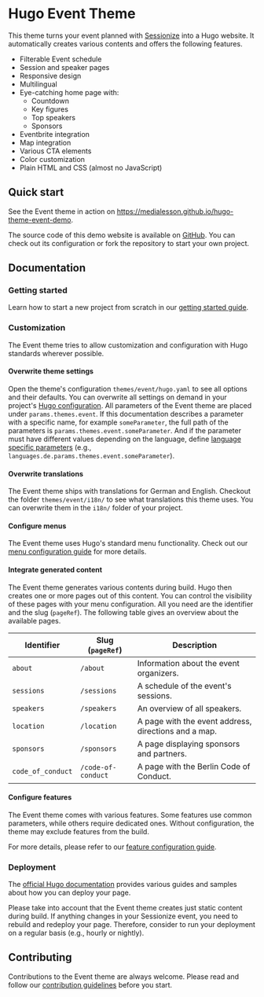 # Hugo Event Theme

This theme turns your event planned with
[Sessionize](https://sessionize.com/) into a Hugo website. It automatically
creates various contents and offers the following features.

-   Filterable Event schedule
-   Session and speaker pages
-   Responsive design
-   Multilingual
-   Eye-catching home page with:
    -   Countdown
    -   Key figures
    -   Top speakers
    -   Sponsors
-   Eventbrite integration
-   Map integration
-   Various CTA elements
-   Color customization
-   Plain HTML and CSS (almost no JavaScript)

## Quick start

See the Event theme in action on
https://medialesson.github.io/hugo-theme-event-demo.

The source code of this demo website is available on
[GitHub](https://github.com/medialesson/hugo-theme-event-demo). You can check
out its configuration or fork the repository to start your own project.

## Documentation

### Getting started

Learn how to start a new project from scratch in our [getting started
guide](docs/guides/getting-started.md).

### Customization

The Event theme tries to allow customization and configuration with Hugo
standards wherever possible.

#### Overwrite theme settings

Open the theme's configuration `themes/event/hugo.yaml` to see all options and
their defaults. You can overwrite all settings on demand in your project's [Hugo
configuration](https://gohugo.io/getting-started/configuration/). All parameters
of the Event theme are placed under `params.themes.event`. If this documentation
describes a parameter with a specific name, for example `someParameter`, the
full path of the parameters is `params.themes.event.someParameter`. And if the
parameter must have different values depending on the language, define [language
specific
parameters](https://gohugo.io/content-management/multilingual/#configure-languages)
(e.g., `languages.de.params.themes.event.someParameter`).

#### Overwrite translations

The Event theme ships with translations for German and English. Checkout the
folder `themes/event/i18n/` to see what translations this theme uses. You can
overwrite them in the `i18n/` folder of your project.

#### Configure menus

The Event theme uses Hugo's standard menu functionality. Check out our [menu
configuration guide](docs/guides/menu-configuration.md) for more details.

#### Integrate generated content

The Event theme generates various contents during build. Hugo then creates one
or more pages out of this content. You can control the visibility of these pages
with your menu configuration. All you need are the identifier and the slug
(`pageRef`). The following table gives an overview about the available pages.

| Identifier        | Slug (`pageRef`)   | Description                                          |
| ----------------- | ------------------ | ---------------------------------------------------- |
| `about`           | `/about`           | Information about the event organizers.              |
| `sessions`        | `/sessions`        | A schedule of the event's sessions.                  |
| `speakers`        | `/speakers`        | An overview of all speakers.                         |
| `location`        | `/location`        | A page with the event address, directions and a map. |
| `sponsors`        | `/sponsors`        | A page displaying sponsors and partners.             |
| `code_of_conduct` | `/code-of-conduct` | A page with the Berlin Code of Conduct.              |

#### Configure features

The Event theme comes with various features. Some features use common parameters,
while others require dedicated ones. Without configuration, the theme may exclude
features from the build.

For more details, please refer to our [feature configuration
guide](docs/guides/feature-configuration.md).

### Deployment

The [official Hugo documentation](https://gohugo.io/hosting-and-deployment/)
provides various guides and samples about how you can deploy your page.

Please take into account that the Event theme creates just static content during
build. If anything changes in your Sessionize event, you need to rebuild and
redeploy your page. Therefore, consider to run your deployment on a regular
basis (e.g., hourly or nightly).

## Contributing

Contributions to the Event theme are always welcome. Please read and follow our
[contribution guidelines](CONTRIBUTING.md) before you start.
